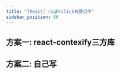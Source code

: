 ```yaml
---
title: "[React] rightclick右键组件"
sidebar_position: 66
---
```


## 方案一: react-contexify三方库

## 方案二: 自己写

